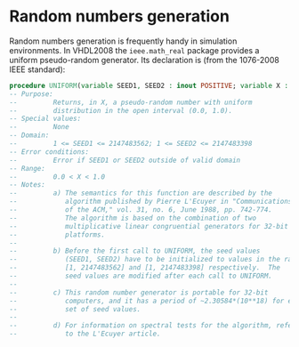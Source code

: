 <!--
Copyright © Telecom Paris
Copyright © Renaud Pacalet (renaud.pacalet@telecom-paris.fr)

This file must be used under the terms of the CeCILL. This source
file is licensed as described in the file COPYING, which you should
have received as part of this distribution. The terms are also
available at:
https://cecill.info/licences/Licence_CeCILL_V2.1-en.html
-->

# Random numbers generation

Random numbers generation is frequently handy in simulation environments.
In VHDL2008 the `ieee.math_real` package provides a uniform pseudo-random generator.
Its declaration is (from the 1076-2008 IEEE standard):

```vhdl
procedure UNIFORM(variable SEED1, SEED2 : inout POSITIVE; variable X : out REAL);
-- Purpose:
--         Returns, in X, a pseudo-random number with uniform
--         distribution in the open interval (0.0, 1.0).
-- Special values:
--         None
-- Domain:
--         1 <= SEED1 <= 2147483562; 1 <= SEED2 <= 2147483398
-- Error conditions:
--         Error if SEED1 or SEED2 outside of valid domain
-- Range:
--         0.0 < X < 1.0
-- Notes:
--         a) The semantics for this function are described by the
--            algorithm published by Pierre L'Ecuyer in "Communications
--            of the ACM," vol. 31, no. 6, June 1988, pp. 742-774.
--            The algorithm is based on the combination of two
--            multiplicative linear congruential generators for 32-bit
--            platforms.
--
--         b) Before the first call to UNIFORM, the seed values
--            (SEED1, SEED2) have to be initialized to values in the range
--            [1, 2147483562] and [1, 2147483398] respectively.  The
--            seed values are modified after each call to UNIFORM.
--
--         c) This random number generator is portable for 32-bit
--            computers, and it has a period of ~2.30584*(10**18) for each
--            set of seed values.
--
--         d) For information on spectral tests for the algorithm, refer
--            to the L'Ecuyer article.
```

<!-- vim: set tabstop=4 softtabstop=4 shiftwidth=4 expandtab textwidth=0: -->
